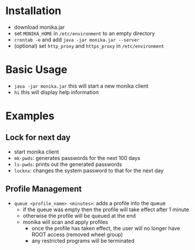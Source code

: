 # Installation

- download monika.jar
- set `MONIKA_HOME` in `/etc/environment` to an empty directory
- `crontab -e` and add `java -jar monika.jar --server`
- (optional) set `http_proxy` and `https_proxy` in `/etc/environment`

# Basic Usage

- `java -jar monika.jar` this will start a new monika client
- `hi` this will display help information

# Examples

## Lock for next day

- start monika client
- `mk-pwds`: generates passwords for the next 100 days
- `ls-pwds`: prints out the generated passwords
- `locknx`: changes the system password to that for the next day

## Profile Management

- `queue <profile_name> <minutes>`: adds a profile into the queue
    - if the queue was empty then the profile will take effect after 1 minute
    - otherwise the profile will be queued at the end
    - monika will scan and apply profiles
        - once the profile has taken effect, the user will no longer have ROOT access (removed wheel group)
        - any restricted programs will be terminated
